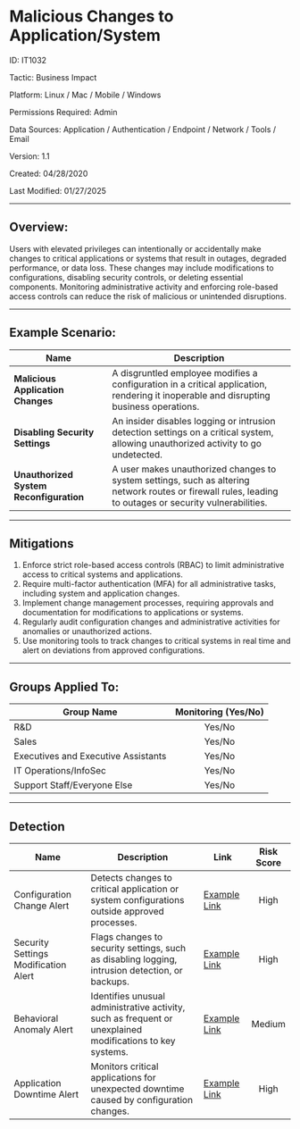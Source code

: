 # **Malicious Changes to Application/System**

ID: IT1032

Tactic: Business Impact

Platform: Linux / Mac / Mobile / Windows

Permissions Required: Admin

Data Sources: Application / Authentication / Endpoint / Network / Tools / Email

Version: 1.1

Created: 04/28/2020

Last Modified: 01/27/2025

---

## **Overview:**

Users with elevated privileges can intentionally or accidentally make changes to critical applications or systems that result in outages, degraded performance, or data loss. These changes may include modifications to configurations, disabling security controls, or deleting essential components. Monitoring administrative activity and enforcing role-based access controls can reduce the risk of malicious or unintended disruptions.

---

## **Example Scenario:**

| **Name**                              | **Description**                                                                                      |
|---------------------------------------|------------------------------------------------------------------------------------------------------|
| **Malicious Application Changes**     | A disgruntled employee modifies a configuration in a critical application, rendering it inoperable and disrupting business operations. |
| **Disabling Security Settings**       | An insider disables logging or intrusion detection settings on a critical system, allowing unauthorized activity to go undetected. |
| **Unauthorized System Reconfiguration** | A user makes unauthorized changes to system settings, such as altering network routes or firewall rules, leading to outages or security vulnerabilities. |

---

## **Mitigations**

1. Enforce strict role-based access controls (RBAC) to limit administrative access to critical systems and applications.  
2. Require multi-factor authentication (MFA) for all administrative tasks, including system and application changes.  
3. Implement change management processes, requiring approvals and documentation for modifications to applications or systems.  
4. Regularly audit configuration changes and administrative activities for anomalies or unauthorized actions.  
5. Use monitoring tools to track changes to critical systems in real time and alert on deviations from approved configurations.  

---

## **Groups Applied To:**

| **Group Name**                | **Monitoring (Yes/No)** |
|--------------------------------|:----------------------:|
| R&D                            | Yes/No               |
| Sales                          | Yes/No               |
| Executives and Executive Assistants | Yes/No         |
| IT Operations/InfoSec          | Yes/No               |
| Support Staff/Everyone Else    | Yes/No               |

---

## **Detection**

| **Name**                       | **Description**                                                                                 | **Link**          | **Risk Score** |
|--------------------------------|-------------------------------------------------------------------------------------------------|-------------------|:--------------:|
| Configuration Change Alert     | Detects changes to critical application or system configurations outside approved processes.     | [Example Link](#) | High           |
| Security Settings Modification Alert | Flags changes to security settings, such as disabling logging, intrusion detection, or backups. | [Example Link](#) | High           |
| Behavioral Anomaly Alert       | Identifies unusual administrative activity, such as frequent or unexplained modifications to key systems. | [Example Link](#) | Medium         |
| Application Downtime Alert     | Monitors critical applications for unexpected downtime caused by configuration changes.          | [Example Link](#) | High           |


